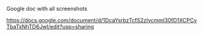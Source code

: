 Google doc with all screenshots

https://docs.google.com/document/d/1DcaYsrbzTcfS2zlycmml30fD1XCPCvTbaTxNhTD6JwI/edit?usp=sharing
